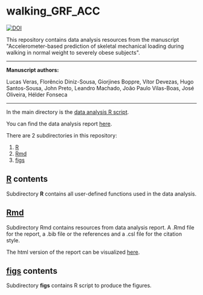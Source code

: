 # walking_GRF_ACC

[![DOI](https://zenodo.org/badge/DOI/10.5281/zenodo.3341764.svg)](https://doi.org/10.5281/zenodo.3341764)


This repository contains data analysis resources from the manuscript "Accelerometer-based prediction of skeletal mechanical loading during walking in normal weight to severely obese subjects".

 ---

**Manuscript authors:**

Lucas Veras, Florêncio Diniz-Sousa, Giorjines Boppre, Vítor Devezas, Hugo Santos-Sousa, John Preto, Leandro Machado, João Paulo Vilas-Boas, José Oliveira, Hélder Fonseca

---

In the main directory is the [data analysis R script](analysis.R).

You can find the data analysis report [here](https://verasls.github.io/reports/walking_GRF_ACC_report.html).

There are 2 subdirectories in this repository:

1. [R](R/)
2. [Rmd](Rmd/)
3. [figs](figs/)

## [R](R/) contents

Subdirectory **R** contains all user-defined functions used in the data analysis.

## [Rmd](Rmd/)

Subdirectory Rmd contains resources from data analysis report. A .Rmd file for the report, a .bib file or the references and a .csl file for the citation style.

The html version of the report can be visualized [here](https://verasls.github.io/reports/walking_GRF_ACC_report.html).

## [figs](figs/) contents

Subdirectory **figs** contains R script to produce the figures.
